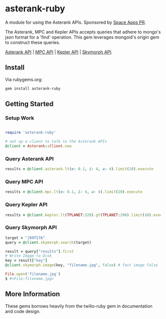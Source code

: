 # asterank-ruby

A module for using the Asterank APIs. Sponsored by [Space Apps PR](http://spaceappspr.com).

The Asterank, MPC and Kepler APIs accepts queries that adhere to mongo's json format for a 'find' operation. This gem leverages mongoid's origin gem to construct these queries. 

[Asterank API](http://www.asterank.com/api "Asterank - API") | [MPC API](http://www.asterank.com/mpc "MPC - API") | [Kepler API](http://www.asterank.com/kepler "Kepler - API") | [Skymorph API](http://www.asterank.com/skymorph "Skymorph - API").

## Install

Via rubygems.org:

```bash
gem install asterank-ruby
```

## Getting Started

### Setup Work

``` ruby

require 'asterank-ruby'

# set up a client to talk to the Asterank APIs
@client = Asterank::Client.new 
```

### Query Asterank API

``` ruby
results = @client.asterank.lt(e: 0.1, i: 4, a: 4).limit(10).execute
```

### Query MPC API

``` ruby
results = @client.mpc.lt(e: 0.1, i: 4, a: 4).limit(10).execute
```

### Query Kepler API

``` ruby
results = @client.kepler.lt(TPLANET:320).gt(TPLANET:290).limit(10).execute
```

### Query Skymorph API

``` ruby
target = "J99TS7A"
query = @client.skymorph.search(target)

result = query["results"].first
# Write Image to Disk
key = result["key"]
@client.skymorph.image(key, "filename.jpg", false) # fast image false

File.open('filename.jpg')
$ #<File:filename.jpg>
```

## More Information

These gems borrows heavily from the twilio-ruby gem in documentation and code design.
